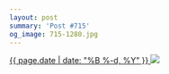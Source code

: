 ```yaml
---
layout: post
summary: 'Post #715'
og_image: 715-1280.jpg
---
```


<p>
 <time>
  <a href="/715">
   {{ page.date | date: "%B %-d, %Y" }}
  </a>
 </time>
 <a href="/715">
  <img sizes="(min-width: 700px) 50vw, calc(100vw - 2rem)" src="{{ site.assets_url }}/715-640.jpg" srcset="{{ site.assets_url }}/715-320.jpg 320w, {{ site.assets_url }}/715-640.jpg 640w, {{ site.assets_url }}/715-960.jpg 960w, {{ site.assets_url }}/715-1280.jpg 1280w"/>
 </a>
</p>
